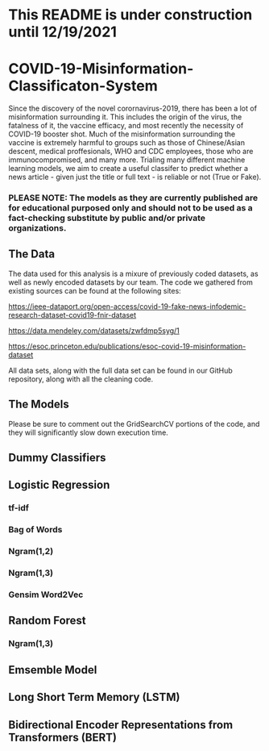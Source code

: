 # This README is under construction until 12/19/2021

# COVID-19-Misinformation-Classificaton-System

Since the discovery of the novel corornavirus-2019, there has been a lot of misinformation surrounding it. This includes the origin of the virus, the fatalness of it, the vaccine efficacy, and most recently the necessity of COVID-19 booster shot. Much of the misinformation surrounding the vaccine is extremely harmful to groups such as those of Chinese/Asian descent, medical proffesionals, WHO and CDC employees, those who are immunocompromised, and many more. Trialing many different machine learning models, we aim to create a useful classifer to predict whether a news article - given just the title or full text - is reliable or not (True or Fake). 

### PLEASE NOTE: The models as they are currently published are for educational purposed only and should not to be used as a fact-checking substitute by public and/or private organizations. 

## The Data 
 The data used for this analysis is a mixure of previously coded datasets, as well as newly encoded datasets by our team. 
 The code we gathered from existing sources can be found at the following sites:
 
  https://ieee-dataport.org/open-access/covid-19-fake-news-infodemic-research-dataset-covid19-fnir-dataset
  
  https://data.mendeley.com/datasets/zwfdmp5syg/1 
  
  https://esoc.princeton.edu/publications/esoc-covid-19-misinformation-dataset

All data sets, along with the full data set can be found in our GitHub repository, along with all the cleaning code.


## The Models 
  Please be sure to comment out the GridSearchCV portions of the code, and they will significantly slow down execution time. 
  
## Dummy Classifiers

## Logistic Regression
  ### tf-idf
  ### Bag of Words
  ### Ngram(1,2)
  ### Ngram(1,3)
  ### Gensim Word2Vec
## Random Forest
  ### Ngram(1,3)
## Emsemble Model
## Long Short Term Memory (LSTM)
## Bidirectional Encoder Representations from Transformers (BERT)
